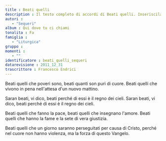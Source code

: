 ```yaml
--- 
title : Beati quelli
description : Il testo completo di accordi di Beati quelli. Inseriscila nel tuo canzoniere!
autori : 
   - "Sequeri"
album : Qui dove tu ci chiami
tonalita : Fa
famiglia : 
   - "Liturgica"
gruppo : 
momenti : 
   - ""
identificatore : beati_quelli_sequeri
datarevisione : 2011_12_31
trascrittore : Francesco Endrici
--- 
```




Beati quelli che poveri sono, 
beati quanti son puri di cuore. 
Beati quelli che vivono in pena 
nell'attesa d'un nuovo mattino.


Saran beati, vi dico, beati
perché di essi è il regno dei cieli.
Saran beati, vi dico, beati
perché di essi è il regno dei cieli.


Beati quelli che fanno la pace, 
beati quelli che insegnano l'amore. 
Beati quelli che hanno la fame 
e la sete di vera giustizia.


Beati quelli che un giorno saranno 
perseguitati per causa di Cristo, 
perché nel cuore non hanno violenza, 
ma la forza di questo Vangelo.


